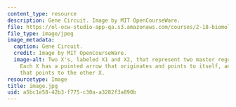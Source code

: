 ```yaml
---
content_type: resource
description: Gene Circuit. Image by MIT OpenCourseWare.
file: https://ol-ocw-studio-app-qa.s3.amazonaws.com/courses/2-18-biomolecular-feedback-systems-spring-2015/a5bc1e5842b3f775c30aa3282f3a890b_image.jpg
file_type: image/jpeg
image_metadata:
  caption: Gene Circuit.
  credit: Image by MIT OpenCourseWare.
  image-alt: Two X's, labeled X1 and X2, that represent two master regulator genes.
    Each X has a pointed arrow that originates and points to itself, and a flat arrow
    that points to the other X.
resourcetype: Image
title: image.jpg
uid: a5bc1e58-42b3-f775-c30a-a3282f3a890b
---
```

